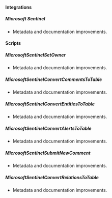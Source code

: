 
#### Integrations

##### Microsoft Sentinel

- Metadata and documentation improvements.

#### Scripts

##### MicrosoftSentinelSetOwner

- Metadata and documentation improvements.
##### MicrosoftSentinelConvertCommentsToTable

- Metadata and documentation improvements.
##### MicrosoftSentinelConvertEntitiesToTable

- Metadata and documentation improvements.
##### MicrosoftSentinelConvertAlertsToTable

- Metadata and documentation improvements.
##### MicrosoftSentinelSubmitNewComment

- Metadata and documentation improvements.
##### MicrosoftSentinelConvertRelationsToTable

- Metadata and documentation improvements.

